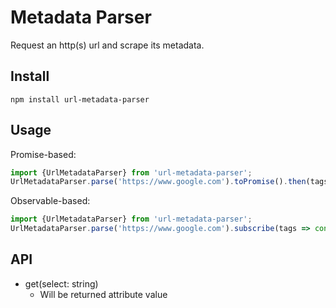 # Metadata Parser

Request an http(s) url and scrape its metadata.

## Install

```
npm install url-metadata-parser
```

## Usage

Promise-based:
```typescript
import {UrlMetadataParser} from 'url-metadata-parser';
UrlMetadataParser.parse('https://www.google.com').toPromise().then(tags => console.log('tags', tags));
```

Observable-based:
```typescript
import {UrlMetadataParser} from 'url-metadata-parser';
UrlMetadataParser.parse('https://www.google.com').subscribe(tags => console.log('tags', tags));
```

## API

- get(select: string)
  - Will be returned attribute value 




